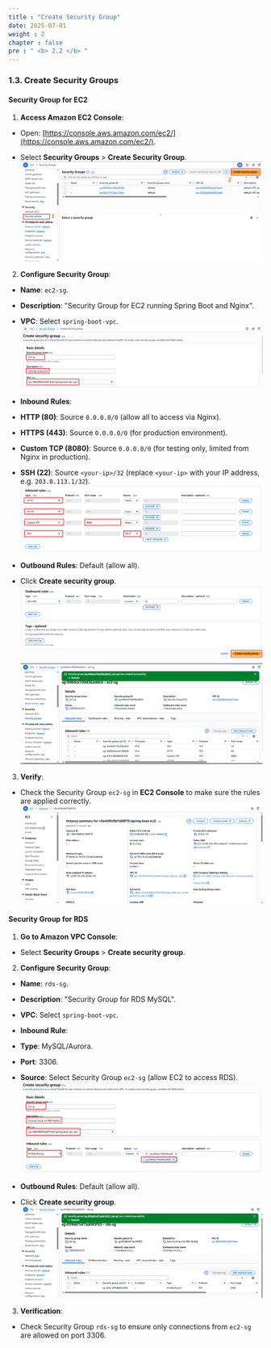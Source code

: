 ```yaml
---
title : "Create Security Group"
date: 2025-07-01
weight : 2
chapter : false
pre : " <b> 2.2 </b> "
---
```


### 1.3. Create Security Groups

#### Security Group for EC2

1. **Access Amazon EC2 Console**:

- Open: [https://console.aws.amazon.com/ec2/](https://console.aws.amazon.com/ec2/).

- Select **Security Groups** > **Create Security Group**.
   ![image](../../../static/images/tao_sg_ec2/screenshot_1752389310.png)
2. **Configure Security Group**:

- **Name**: `ec2-sg`.

- **Description**: "Security Group for EC2 running Spring Boot and Nginx".

- **VPC**: Select `spring-boot-vpc`.
      ![image](../../../static/images/tao_sg_ec2/screenshot_1752389486.png)
- **Inbound Rules**:
- **HTTP (80)**: Source `0.0.0.0/0` (allow all to access via Nginx).
- **HTTPS (443)**: Source `0.0.0.0/0` (for production environment).
- **Custom TCP (8080)**: Source `0.0.0.0/0` (for testing only, limited from Nginx in production).
- **SSH (22)**: Source `<your-ip>/32` (replace `<your-ip>` with your IP address, e.g. `203.0.113.1/32`).
![image](../../../static/images/tao_sg_ec2/screenshot_1752389534.png)
- **Outbound Rules**: Default (allow all).
- Click **Create security group**.
    ![image](../../../static/images/tao_sg_ec2/screenshot_1752389562.png)
    ![image](../../../static/images/tao_sg_ec2/screenshot_1752389644.png)
3. **Verify**:

- Check the Security Group `ec2-sg` in **EC2 Console** to make sure the rules are applied correctly.
    ![image](../../../static/images/tao_sg_ec2/screenshot_1752401505.png)

#### Security Group for RDS

1. **Go to Amazon VPC Console**:
- Select **Security Groups** > **Create security group**.
2. **Configure Security Group**:
- **Name**: `rds-sg`.
- **Description**: "Security Group for RDS MySQL".

- **VPC**: Select `spring-boot-vpc`.

- **Inbound Rule**:
- **Type**: MySQL/Aurora.

- **Port**: 3306.

- **Source**: Select Security Group `ec2-sg` (allow EC2 to access RDS).
![image](../../../static/images/tao_sg_rds/screenshot_1752389783.png)

- **Outbound Rules**: Default (allow all).

- Click **Create security group**.
![image](../../../static/images/tao_sg_rds/screenshot_1752389842.png)
3. **Verification**:
- Check Security Group `rds-sg` to ensure only connections from `ec2-sg` are allowed on port 3306.